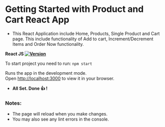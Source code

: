 # Getting Started with Product and Cart React App
- This React Application include Home, Products, Single Product and Cart page. This include functionality of Add to cart, Increment/Decrement Items and Order Now functionality.

**React JS [![Version](https://shields.io/badge/version-v18.2.0-green)](https://reactjs.org/versions)**

To start project you need to run:
`npm start`

Runs the app in the development mode.\
Open [http://localhost:3000](http://localhost:3000) to view it in your browser.

- **All Set. Done :+1: !**

### Notes:
- The page will reload when you make changes.
- You may also see any lint errors in the console.
